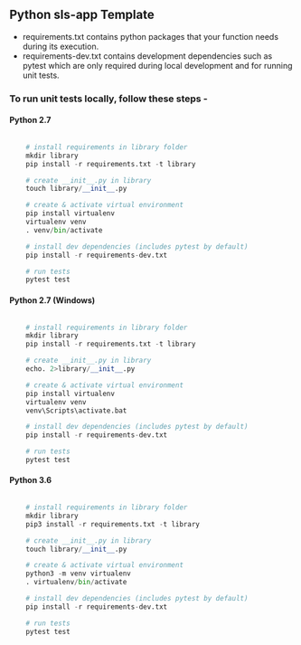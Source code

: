 ## Python sls-app Template

* requirements.txt contains python packages that your function needs during its execution.
* requirements-dev.txt contains development dependencies such as pytest which are only required during local development and for running unit tests.

### To run unit tests locally, follow these steps -

#### Python 2.7

```python

    # install requirements in library folder
    mkdir library
    pip install -r requirements.txt -t library

    # create __init__.py in library
    touch library/__init__.py

    # create & activate virtual environment
    pip install virtualenv
    virtualenv venv
    . venv/bin/activate

    # install dev dependencies (includes pytest by default)
    pip install -r requirements-dev.txt

    # run tests
    pytest test
```

#### Python 2.7 (Windows)

```python

    # install requirements in library folder
    mkdir library
    pip install -r requirements.txt -t library

    # create __init__.py in library
    echo. 2>library/__init__.py

    # create & activate virtual environment
    pip install virtualenv
    virtualenv venv
    venv\Scripts\activate.bat

    # install dev dependencies (includes pytest by default)
    pip install -r requirements-dev.txt

    # run tests
    pytest test
```

#### Python 3.6

```python

    # install requirements in library folder
    mkdir library
    pip3 install -r requirements.txt -t library

    # create __init__.py in library
    touch library/__init__.py

    # create & activate virtual environment
    python3 -m venv virtualenv
    . virtualenv/bin/activate

    # install dev dependencies (includes pytest by default)
    pip install -r requirements-dev.txt

    # run tests
    pytest test

```

